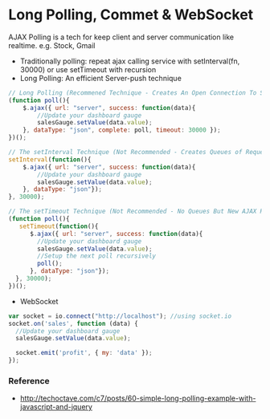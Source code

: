 # Long Polling, Commet & WebSocket 
AJAX Polling is a tech for keep client and server communication like realtime. e.g. Stock, Gmail

- Traditionally polling: repeat ajax calling service with setInterval(fn, 30000) or use setTimeout with recursion
- Long Polling: An efficient Server-push technique

```js
// Long Polling (Recommened Technique - Creates An Open Connection To Server ∴ Fast)
(function poll(){
    $.ajax({ url: "server", success: function(data){
        //Update your dashboard gauge
        salesGauge.setValue(data.value);
    }, dataType: "json", complete: poll, timeout: 30000 });
})();

// The setInterval Technique (Not Recommended - Creates Queues of Requests ∴ Can Be Slow)
setInterval(function(){
    $.ajax({ url: "server", success: function(data){
        //Update your dashboard gauge
        salesGauge.setValue(data.value);
    }, dataType: "json"});
}, 30000);

// The setTimeout Technique (Not Recommended - No Queues But New AJAX Request Each Time ∴ Slow)
(function poll(){
   setTimeout(function(){
      $.ajax({ url: "server", success: function(data){
        //Update your dashboard gauge
        salesGauge.setValue(data.value);
        //Setup the next poll recursively
        poll();
      }, dataType: "json"});
  }, 30000);
})();
```

- WebSocket
 
```js
var socket = io.connect("http://localhost"); //using socket.io
socket.on('sales', function (data) {
  //Update your dashboard gauge
  salesGauge.setValue(data.value);

  socket.emit('profit', { my: 'data' });
});

```

### Reference
- http://techoctave.com/c7/posts/60-simple-long-polling-example-with-javascript-and-jquery

